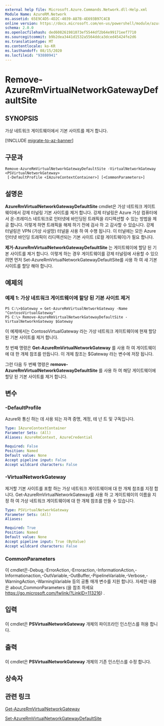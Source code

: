 ```yaml
---
external help file: Microsoft.Azure.Commands.Network.dll-Help.xml
Module Name: AzureRM.Network
ms.assetid: 65E9C4D5-4D2C-4039-A87B-4E693B97C4CB
online version: https://docs.microsoft.com/en-us/powershell/module/azurerm.network/remove-azurermvirtualnetworkgatewaydefaultsite
schema: 2.0.0
ms.openlocfilehash: ded608261981073ef5544df2b64e99171eef7710
ms.sourcegitcommit: b9b2dea3441d1532a5564ddca3dced45424fe2d6
ms.translationtype: MT
ms.contentlocale: ko-KR
ms.lasthandoff: 08/15/2020
ms.locfileid: "93880941"
---
```

# Remove-AzureRmVirtualNetworkGatewayDefaultSite

## SYNOPSIS
가상 네트워크 게이트웨이에서 기본 사이트를 제거 합니다.

[!INCLUDE [migrate-to-az-banner](../../includes/migrate-to-az-banner.md)]

## 구문과

```
Remove-AzureRmVirtualNetworkGatewayDefaultSite -VirtualNetworkGateway <PSVirtualNetworkGateway>
 [-DefaultProfile <IAzureContextContainer>] [<CommonParameters>]
```

## 설명은
**AzureRmVirtualNetworkGatewayDefaultSite** cmdlet은 가상 네트워크 게이트웨이에서 강제 터널링 기본 사이트를 제거 합니다.
강제 터널링은 Azure 가상 컴퓨터에서 온-프레미스 네트워크로 인터넷에 바인딩된 트래픽을 리디렉션할 수 있는 방법을 제공 합니다. 이렇게 하면 트래픽을 해제 하기 전에 검사 하 고 감사할 수 있습니다.
강제 터널링은 VPN (가상 사설망) 터널을 사용 하 여 수행 됩니다. 이 터널에는 모든 Azure 인터넷 바인딩 트래픽이 리디렉션되는 기본 사이트 (로컬 게이트웨이)가 필요 합니다.

**제거-AzureRmVirtualNetworkGatewayDefaultSite** 는 게이트웨이에 할당 된 기본 사이트를 제거 합니다.
이렇게 하는 경우 게이트웨이를 강제 터널링에 사용할 수 있으려면 먼저 Set-AzureRmVirtualNetworkGatewayDefaultSite를 사용 하 여 새 기본 사이트를 할당 해야 합니다.

## 예제의

### 예제 1: 가상 네트워크 게이트웨이에 할당 된 기본 사이트 제거
```
PS C:\>$Gateway = Get-AzureRmVirtualNetworkGateway -Name "ContosoVirtualGateway"
PS C:\> Remove-AzureRmVirtualNetworkGatewayDefaultSite -VirtualNetworknGateway $Gateway
```

이 예제에서는 ContosoVirtualGateway 라는 가상 네트워크 게이트웨이에 현재 할당 된 기본 사이트를 제거 합니다.

첫 번째 명령은 **Get-AzureRmVirtualNetworkGateway** 를 사용 하 여 게이트웨이에 대 한 개체 참조를 만듭니다. 이 개체 참조는 $Gateway 라는 변수에 저장 됩니다.

그런 다음 두 번째 명령은 **remove-AzureRmVirtualNetworkGatewayDefaultSite** 를 사용 하 여 해당 게이트웨이에 할당 된 기본 사이트를 제거 합니다.

## 변수

### -DefaultProfile
Azure와 통신 하는 데 사용 되는 자격 증명, 계정, 테 넌 트 및 구독입니다.

```yaml
Type: IAzureContextContainer
Parameter Sets: (All)
Aliases: AzureRmContext, AzureCredential

Required: False
Position: Named
Default value: None
Accept pipeline input: False
Accept wildcard characters: False
```

### -VirtualNetworkGateway
제거할 기본 사이트를 포함 하는 가상 네트워크 게이트웨이에 대 한 개체 참조를 지정 합니다.
Get-AzureRmVirtualNetworkGateway를 사용 하 고 게이트웨이의 이름을 지정 하 여 가상 네트워크 게이트웨이에 대 한 개체 참조를 만들 수 있습니다.

```yaml
Type: PSVirtualNetworkGateway
Parameter Sets: (All)
Aliases: 

Required: True
Position: Named
Default value: None
Accept pipeline input: True (ByValue)
Accept wildcard characters: False
```

### CommonParameters
이 cmdlet은-Debug,-ErrorAction,-Erroraction,-InformationAction,-Informationaction,-OutVariable,-OutBuffer,-PipelineVariable,-Verbose,-WarningAction,-WarningVariable 등의 공통 매개 변수를 지원 합니다. 자세한 내용은 about_CommonParameters (을 참조 하세요 https://go.microsoft.com/fwlink/?LinkID=113216) .

## 입력

###  
이 cmdlet은 **PSVirtualNetworkGateway** 개체의 파이프라인 인스턴스를 허용 합니다.

## 출력

###  
이 cmdlet은 **PSVirtualNetworkGateway** 개체의 기존 인스턴스를 수정 합니다.

## 상속자

## 관련 링크

[Get-AzureRmVirtualNetworkGateway](./Get-AzureRmVirtualNetworkGateway.md)

[Set-AzureRmVirtualNetworkGatewayDefaultSite](./Set-AzureRmVirtualNetworkGatewayDefaultSite.md)


